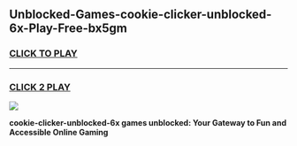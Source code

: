 
## Unblocked-Games-cookie-clicker-unblocked-6x-Play-Free-bx5gm
<h3>
<a href="https://premium76.site?title=cookie-clicker-unblocked-6x&ref=17A">CLICK TO PLAY</a></h3>
<hr>

<h3>
<a href="https://premium76.site?title=cookie-clicker-unblocked-6x&ref=17A">CLICK 2 PLAY</a>
  
</h3>

<a href="https://premium76.site?title=cookie-clicker-unblocked-6x&ref=17A"><img src="https://clearcache.store/games.png"></a>


**cookie-clicker-unblocked-6x games unblocked: Your Gateway to Fun and Accessible Online Gaming**
